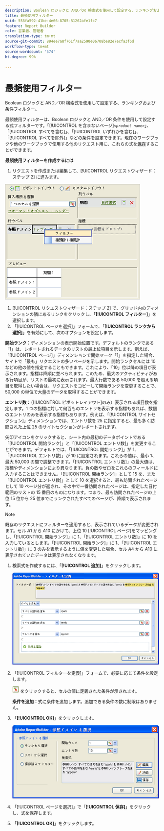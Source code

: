 ```yaml
---
description: Boolean ロジックと AND／OR 検索式を使用して設定する、ランキングおよび条件フィルター。
title: 最頻使用フィルター
uuid: 558fa592-41be-4e66-8705-81262afe1fc7
feature: Report Builder
role: 営業者、管理者
translation-type: tm+mt
source-git-commit: 894ee7a8f761f7aa2590e06708be82e7ecfa3f6d
workflow-type: tm+mt
source-wordcount: '574'
ht-degree: 99%

---
```



# 最頻使用フィルター

Boolean ロジックと AND／OR 検索式を使用して設定する、ランキングおよび条件フィルター。

最頻使用フィルターは、Boolean ロジックと AND／OR 条件を使用して設定する式フィルターです。「[!UICONTROL  を含まないページ&#x200B;]*`<product name>`*」、「[!UICONTROL すべてを含む]」、「[!UICONTROL いずれかを含む]」、「[!UICONTROL すべてを除外]」などの条件を設定できます。現在のワークブックや他のワークブックで使用する他のリクエスト用に、これらの式を[保存](/help/analyze/report-builder/layout/c-filter-dimensions/saved-filters.md)することができます。

**最頻使用フィルターを作成するには**

1.  リクエストを作成または編集して、[!UICONTROL リクエストウィザード：ステップ 2] に進みます。

   ![ステップ情報](assets/dimension_filter.png)

1.  [!UICONTROL リクエストウィザード：ステップ 2] で、グリッド内のディメンションの隣にあるリンクをクリックし、「**[!UICONTROL フィルター]**」を選択します。
1.  「[!UICONTROL ページを選択]」フォームで、「**[!UICONTROL ランクから選択]**」を有効にして、次のオプションを設定します。

   **開始ランク：**&#x200B;ディメンションの表示開始位置です。デフォルトのランクである「1」は、レポートされるデータのリストの最上位項目を示します。例えば、「[!UICONTROL ページ]」ディメンションで開始マーク「1」を指定した場合、サイトで「最も」リクエストの多いページを示します。開始ランクセルには 10 などの他の値を指定することもできます。これにより、「10」位以降の項目が表示されます。指標は降順に並べられます。このため、最大のアクティビティがある行項目が、リストの最初に表示されます。最大行数である 50,000 を超える項目を取得したい場合は、リクエストをコピーして開始ランクを変更することで、50,000 の単位で大量のデータを取得することができます。

   **エントリ数：**（[!UICONTROL ピボットレイアウト]のみ）表示される項目数を指定します。1 つの指標に対して何百ものエントリを表示する指標もあれば、数個のエントリのみを表示する指標もあります。例えば、「[!UICONTROL サイトセクション]」ディメンションでは、エントリ数を 25 に指定すると、最も多く訪問された上位 25 のサイトセクションがレポートされます。

   矢印アイコンをクリックすると、シート内の最初のデータポイントである「[!UICONTROL 開始ランク]」と「[!UICONTROL エントリ数]」を変更することができます。デフォルトでは、「[!UICONTROL 開始ランク]」が 1、「[!UICONTROL エントリ数]」が 10 に設定されます。これらの値は、最小 1、最大 50,000 の間で調整できます。「[!UICONTROL エントリ数]」の最大値は、指標やディメンションにより異なります。負の数やゼロをこれらのフィールドに入力することはできません。「[!UICONTROL 開始ランク]」として 15 を、また「[!UICONTROL エントリ数]」として 10 を選択すると、最も訪問されたページとして 10 ページ分が返され、その中で一番訪問されたページは、指定した日付範囲のリストの 15 番目のものになります。つまり、最も訪問されたページの上位 15 位から 25 位までにランクされたすべてのページが、降順で表示されます。

   >[!NOTE]
   >
   >既存のリクエストにフィルターを適用すると、表示されているデータが変更されます。セル $A$1 から $A$10 にかけて、上位 10 [!UICONTROL ページ]をマッピングし、「[!UICONTROL 開始ランク]」に 1、「[!UICONTROL エントリ数]」に 10 を入力しているとします。「[!UICONTROL 開始ランク]」に 1、「[!UICONTROL エントリ数]」に 3 のみを表示するように値を変更した場合、セル $A$4 から $A$10 に表示されていたデータは表示されなくなります。

1. 検索式を作成するには、「**[!UICONTROL 追加]**」をクリックします。

   ![ステップ情報](assets/expressions_define_filter.png)

1. 「[!UICONTROL フィルターを定義]」フォームで、必要に応じて条件を設定します。

   ![select_cell_icon.png](assets/select_cell_icon.png) をクリックすると、セルの値に定義された条件が示されます。

   **条件を追加：**&#x200B;式に条件を追加します。追加できる条件の数に制限はありません。

1. 「**[!UICONTROL OK]**」をクリックします。

   ![ステップ情報](assets/choose_page_02.png)

1. 「[!UICONTROL ページを選択]」で「**[!UICONTROL 保存]**」をクリックし、式を保存します。
1. 「**[!UICONTROL OK]**」をクリックします。
